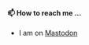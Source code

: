 #### 📫 How to reach me ...

- I am on <a rel="me" href="https://mas.to/@jmeosbn">Mastodon</a>

<!---
note: mastodon verification doesn't work here as
      github replaces the rel=me with nofollow
--->

<!---
jmeosbn/jmeosbn is a ✨ special ✨ repository because its `README.md` (this file) appears on your GitHub profile.
You can click the Preview link to take a look at your changes.
--->
